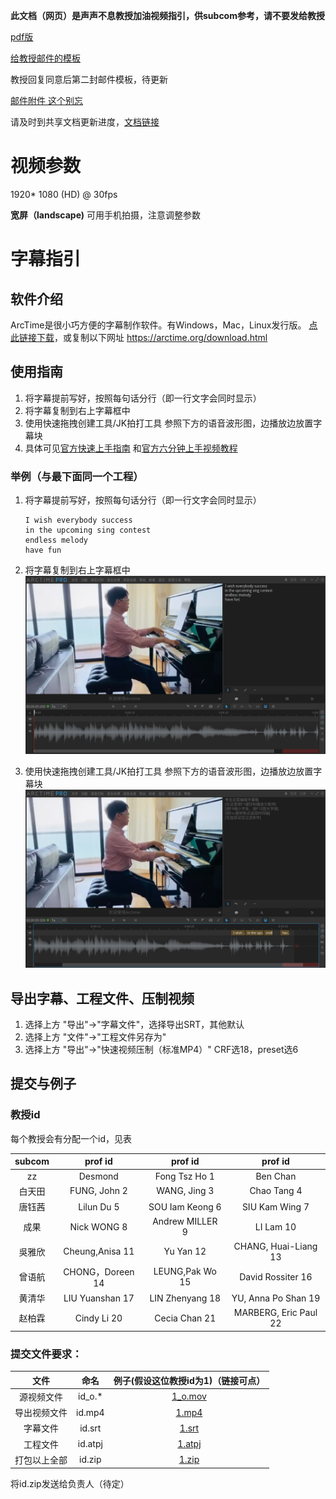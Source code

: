 **此文档（网页）是声声不息教授加油视频指引，供subcom参考，请不要发给教授**

[pdf版](./guide.pdf)

[给教授邮件的模板](./EmailTemplate.docx)

教授回复同意后第二封邮件模板，待更新

[邮件附件 这个别忘](./EndlessMelody_EnglishVersion.docx)

请及时到共享文档更新进度，[文档链接](https://hkustconnect-my.sharepoint.com/:x:/g/personal/zzhangfc_connect_ust_hk/EaMTtqgaLQ1NoBqOLrBqomQBwlte1gEo07k1eS7IJgMgMA?e=NRLt8K)

# 视频参数

1920\* 1080 (HD) @ 30fps

**宽屏（landscape)**  可用手机拍摄，注意调整参数

# 字幕指引

## 软件介绍
ArcTime是很小巧方便的字幕制作软件。有Windows，Mac，Linux发行版。
[点此链接下载](https://arctime.org/download.html)，或复制以下网址
https://arctime.org/download.html

## 使用指南
1. 将字幕提前写好，按照每句话分行（即一行文字会同时显示）
2. 将字幕复制到右上字幕框中
3. 使用快速拖拽创建工具/JK拍打工具 参照下方的语音波形图，边播放边放置字幕块
4. 具体可见[官方快速上手指南](https://arctime.org/quick-start-guide.html) 和[官方六分钟上手视频教程](https://arctime.org/guide.html)

### 举例（与最下面同一个工程）
1. 将字幕提前写好，按照每句话分行（即一行文字会同时显示）
	```plain
	I wish everybody success
	in the upcoming sing contest
	endless melody
	have fun
	```
2. 将字幕复制到右上字幕框中
	![](./1_1.png)

3. 使用快速拖拽创建工具/JK拍打工具 参照下方的语音波形图，边播放边放置字幕块
	![](./1_2.png)

## 导出字幕、工程文件、压制视频
1. 选择上方 "导出"->"字幕文件"，选择导出SRT，其他默认
2. 选择上方 "文件"->"工程文件另存为"
3. 选择上方 "导出"->"快速视频压制（标准MP4）" CRF选18，preset选6

## 提交与例子

### 教授id
每个教授会有分配一个id，见表

|subcom|prof id|prof id|prof id|
|:---:|:---:|:---:|:---:|
|zz | Desmond  |Fong Tsz Ho 1 |  Ben Chan    |
|白天田| FUNG, John  2 |  WANG, Jing  3|   Chao Tang   4|
|唐钰茜| Lilun Du    5 |  SOU Iam Keong   6  | SIU Kam Wing    7|
|成果 | Nick WONG   8 |  Andrew MILLER   9  | LI Lam  10|
|吳雅欣| Cheung,Anisa    11 | Yu Yan  12 | CHANG, Huai-Liang   13|
|曾语航| CHONG，Doreen    14  | LEUNG,Pak Wo   15 |  David Rossiter 16|
|黄清华| LIU Yuanshan    17|  LIN Zhenyang    18 | YU, Anna Po Shan    19|
|赵柏霖| Cindy Li    20|  Cecia Chan  21 | MARBERG, Eric Paul  22|

### 提交文件要求：

|文件|命名|例子(假设这位教授id为1)（链接可点）|
|:---:|:---:|:---:|
|源视频文件|id_o.\*|[1_o.mov](./1/1_o.mov)|
|导出视频文件|id.mp4|[1.mp4](./1/1.mp4)|
|字幕文件|id.srt|[1.srt](./1/1.srt)|
|工程文件|id.atpj|[1.atpj](./1/1.atpj)|
|打包以上全部|id.zip|[1.zip](https://github.com/ZHANG-Zhong-HKUST/Prof-addoil-vedio-notes/tree/gh-pages/1)|




将id.zip发送给负责人（待定）
